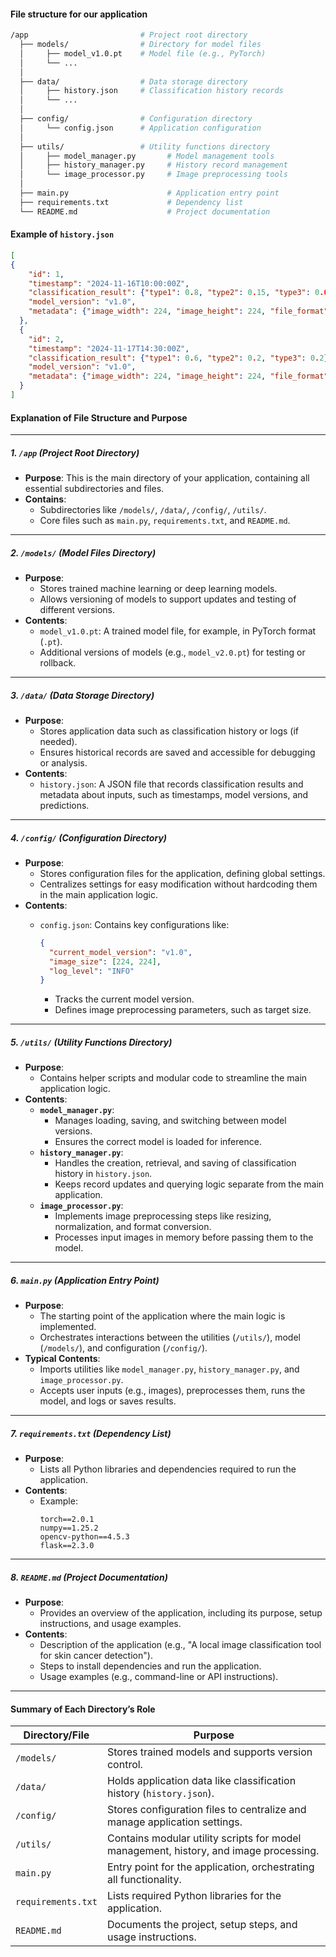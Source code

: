 #### File structure for our application

```bash
/app                         # Project root directory
  ├── models/                # Directory for model files
  │     ├── model_v1.0.pt    # Model file (e.g., PyTorch)
  │     └── ...
  │
  ├── data/                  # Data storage directory
  │     ├── history.json     # Classification history records
  │     └── ...
  │
  ├── config/                # Configuration directory
  │     └── config.json      # Application configuration
  │
  ├── utils/                 # Utility functions directory
  │     ├── model_manager.py       # Model management tools
  │     ├── history_manager.py     # History record management
  │     └── image_processor.py     # Image preprocessing tools
  │
  ├── main.py                      # Application entry point
  ├── requirements.txt             # Dependency list
  └── README.md                    # Project documentation
```

#### Example of ``history.json``

```json
[  
{
    "id": 1,
    "timestamp": "2024-11-16T10:00:00Z",
    "classification_result": {"type1": 0.8, "type2": 0.15, "type3": 0.05},
    "model_version": "v1.0",
    "metadata": {"image_width": 224, "image_height": 224, "file_format": "JPEG"}
  },
  {
    "id": 2,
    "timestamp": "2024-11-17T14:30:00Z",
    "classification_result": {"type1": 0.6, "type2": 0.2, "type3": 0.2},
    "model_version": "v1.0",
    "metadata": {"image_width": 224, "image_height": 224, "file_format": "PNG"}
  }
]
```

#### Explanation of File Structure and Purpose

---

##### **1. `/app` (Project Root Directory)**

- **Purpose**: This is the main directory of your application, containing all essential subdirectories and files.
- **Contains**:
  - Subdirectories like `/models/`, `/data/`, `/config/`, `/utils/`.
  - Core files such as `main.py`, `requirements.txt`, and `README.md`.

---

##### **2. `/models/` (Model Files Directory)**

- **Purpose**:
  - Stores trained machine learning or deep learning models.
  - Allows versioning of models to support updates and testing of different versions.
- **Contents**:
  - `model_v1.0.pt`: A trained model file, for example, in PyTorch format (`.pt`).
  - Additional versions of models (e.g., `model_v2.0.pt`) for testing or rollback.

---

##### **3. `/data/` (Data Storage Directory)**

- **Purpose**:
  - Stores application data such as classification history or logs (if needed).
  - Ensures historical records are saved and accessible for debugging or analysis.
- **Contents**:
  - `history.json`: A JSON file that records classification results and metadata about inputs, such as timestamps, model versions, and predictions.

---

##### **4. `/config/` (Configuration Directory)**

- **Purpose**:
  - Stores configuration files for the application, defining global settings.
  - Centralizes settings for easy modification without hardcoding them in the main application logic.
- **Contents**:
  - `config.json`: Contains key configurations like:
    ```json
    {
      "current_model_version": "v1.0",
      "image_size": [224, 224],
      "log_level": "INFO"
    }
    ```

    - Tracks the current model version.
    - Defines image preprocessing parameters, such as target size.

---

##### **5. `/utils/` (Utility Functions Directory)**

- **Purpose**:
  - Contains helper scripts and modular code to streamline the main application logic.
- **Contents**:
  - **`model_manager.py`**:
    - Manages loading, saving, and switching between model versions.
    - Ensures the correct model is loaded for inference.
  - **`history_manager.py`**:
    - Handles the creation, retrieval, and saving of classification history in `history.json`.
    - Keeps record updates and querying logic separate from the main application.
  - **`image_processor.py`**:
    - Implements image preprocessing steps like resizing, normalization, and format conversion.
    - Processes input images in memory before passing them to the model.

---

##### **6. `main.py` (Application Entry Point)**

- **Purpose**:
  - The starting point of the application where the main logic is implemented.
  - Orchestrates interactions between the utilities (`/utils/`), model (`/models/`), and configuration (`/config/`).
- **Typical Contents**:
  - Imports utilities like `model_manager.py`, `history_manager.py`, and `image_processor.py`.
  - Accepts user inputs (e.g., images), preprocesses them, runs the model, and logs or saves results.

---

##### **7. `requirements.txt` (Dependency List)**

- **Purpose**:
  - Lists all Python libraries and dependencies required to run the application.
- **Contents**:
  - Example:
    ```text
    torch==2.0.1
    numpy==1.25.2
    opencv-python==4.5.3
    flask==2.3.0
    ```

---

##### **8. `README.md` (Project Documentation)**

- **Purpose**:
  - Provides an overview of the application, including its purpose, setup instructions, and usage examples.
- **Contents**:
  - Description of the application (e.g., "A local image classification tool for skin cancer detection").
  - Steps to install dependencies and run the application.
  - Usage examples (e.g., command-line or API instructions).

---

#### Summary of Each Directory’s Role

| **Directory/File** | **Purpose**                                                                     |
| ------------------------ | ------------------------------------------------------------------------------------- |
| `/models/`             | Stores trained models and supports version control.                                   |
| `/data/`               | Holds application data like classification history (`history.json`).                |
| `/config/`             | Stores configuration files to centralize and manage application settings.             |
| `/utils/`              | Contains modular utility scripts for model management, history, and image processing. |
| `main.py`              | Entry point for the application, orchestrating all functionality.                     |
| `requirements.txt`     | Lists required Python libraries for the application.                                  |
| `README.md`            | Documents the project, setup steps, and usage instructions.                           |
